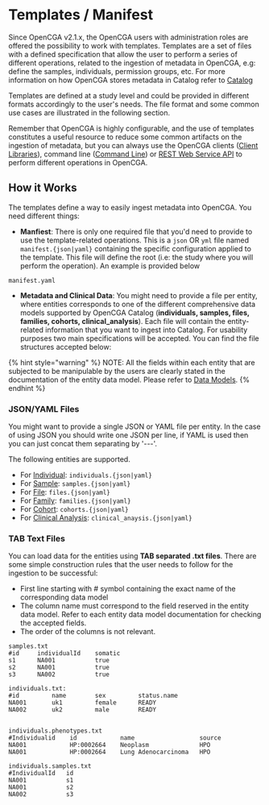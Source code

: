 # Templates / Manifest

Since OpenCGA v2.1.x, the OpenCGA users with administration roles are offered the possibility to work with templates. Templates are a set of files with a defined specification that allow the user to perform a series of different operations, related to the ingestion of metadata in OpenCGA, e.g: define the samples, individuals,  permission groups, etc. For more information on how OpenCGA stores metadata in Catalog refer to [Catalog](../../components-1/catalog/)

Templates are defined at a study level and could be provided in different formats accordingly to the user's needs. The file format and some common use cases are illustrated in the following section.

Remember that OpenCGA is highly configurable, and the use of templates constitutes a useful resource to reduce some common artifacts on the ingestion of metadata, but you can always use the OpenCGA clients \([Client Libraries](../../using-opencga/client-libraries/)\), command line \([Command Line](../../using-opencga/command-line.md)\) or [REST Web Service API](../../using-opencga/restful-web-service-api.md) to perform different operations in OpenCGA. 

## How it Works

The templates define a way to easily ingest metadata into OpenCGA. You need different things:

* **Manfiest**: There is only one required file that you'd need to provide to use the template-related operations. This is a  `json` OR `yml` file named  `manifest.{json|yaml}` containing the specific configuration applied to the template. This file will define the root \(i.e: the study where you will perform the operation\). An example is provided below

```text
manifest.yaml
```

* **Metadata and Clinical Data**: You might need to provide a file per entity, where entities corresponds to one of the different comprehensive data models supported by OpenCGA Catalog \(**individuals, samples, files, families, cohorts, clinical\_analysis**\). Each file will contain the entity-related information that you want to ingest into Catalog. For usability purposes two main specifications will be accepted. You can find the file structures accepted below:

{% hint style="warning" %}
NOTE: All the fields within each entity that are subjected to be manipulable by the users are clearly stated in the documentation of the entity data model. Please refer to [Data Models](../data-models/).
{% endhint %}

### JSON/YAML Files

You might want to provide a single JSON or YAML file per entity. In the case of using JSON you should write one JSON per line, if YAML is used then you can just concat them separating by '---'.

The following entities are supported. 

* For [Individual](../data-models/individual.md):  `individuals.{json|yaml}`  
* For [Sample](../data-models/sample.md):  `samples.{json|yaml}`  
* For  [File](../data-models/file.md): `files.{json|yaml}`  
* For [Family](../data-models/family.md):  `families.{json|yaml}`
* For  [Cohort](../data-models/cohort.md): `cohorts.{json|yaml}`  
* For [Clinical Analysis](../../components-1/clinical.md): `clinical_anaysis.{json|yaml}`  

### TAB Text Files

You can load data for the entities using **TAB separated .txt files**. There are some simple construction rules that the user needs to follow for the ingestion to be successful:

* First line starting with \# symbol containing the exact name of the corresponding data model
* The column name must correspond to the field reserved in the entity data model. Refer to each entity data model documentation for checking the accepted fields. 
* The order of the columns is not relevant.

```text
samples.txt
#id     individualId    somatic
s1      NA001           true
s2      NA001           true
s3      NA002           true

individuals.txt:
#id         name        sex         status.name    
NA001       uk1         female      READY           
NA002       uk2         male        READY


individuals.phenotypes.txt
#Individualid    id            name                  source
NA001            HP:0002664    Neoplasm              HPO
NA001            HP:0002664    Lung Adenocarcinoma   HPO

individuals.samples.txt
#IndividualId   id
NA001           s1
NA001           s2
NA002           s3

```

